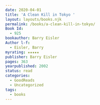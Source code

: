 ```yaml
---
date: 2020-04-01
title: 'A Clean Kill in Tokyo '
layout: layouts/books.njk
permalink: /books/a-clean-kill-in-tokyo/
Book Id:
  - 925
bookauthor: Barry Eisler
Author l-f:
  - Eisler, Barry
myrating: ★★★★★
publisher: Barry Eisler
pages: 363
yearpublished: 2002
status: read
categories:
  - GoodReads
  - Uncategorized
tags:
  - books
---
```


